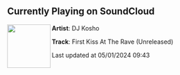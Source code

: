 ## Currently Playing on SoundCloud

[<img align="left" width="100" src="https://i1.sndcdn.com/artworks-xcP2wiy8vyyoyyB3-eGyDHQ-t500x500.jpg">](https://soundcloud.com/dj_kosho/first-kiss-at-the-rave-unreleased?in=saxurn/sets/tmp/)

**Artist**: DJ Kosho 

**Track**: First Kiss At The Rave (Unreleased)

Last updated at 05/01/2024 09:43
